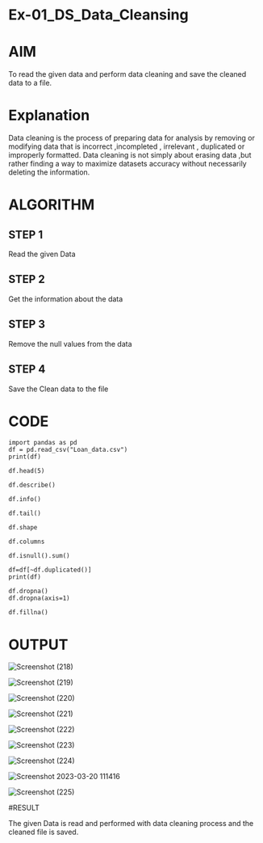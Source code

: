 # Ex-01_DS_Data_Cleansing
# AIM
To read the given data and perform data cleaning and save the cleaned data to a file.

# Explanation
Data cleaning is the process of preparing data for analysis by removing or modifying data that is incorrect ,incompleted , irrelevant , duplicated or improperly formatted. Data cleaning is not simply about erasing data ,but rather finding a way to maximize datasets accuracy without necessarily deleting the information.

# ALGORITHM
## STEP 1
Read the given Data

## STEP 2
Get the information about the data

## STEP 3
Remove the null values from the data

## STEP 4
Save the Clean data to the file

# CODE
``` 
import pandas as pd
df = pd.read_csv("Loan_data.csv")
print(df)

df.head(5)

df.describe()

df.info()

df.tail()

df.shape

df.columns

df.isnull().sum()

df=df[~df.duplicated()]
print(df)

df.dropna()
df.dropna(axis=1)

df.fillna()

```

# OUTPUT
![Screenshot (218)](https://user-images.githubusercontent.com/119657657/226257595-94a889fd-8fa1-4621-933f-d788b5af9ede.png)

![Screenshot (219)](https://user-images.githubusercontent.com/119657657/226258739-2e32b25a-4a62-4ce9-9b52-c112a91133ee.png)

![Screenshot (220)](https://user-images.githubusercontent.com/119657657/226258808-456f6482-0e9b-474d-834a-2e23e3225d7e.png)

![Screenshot (221)](https://user-images.githubusercontent.com/119657657/226258871-4ddbf4b4-0ca7-44d1-9100-c616750f7701.png)

![Screenshot (222)](https://user-images.githubusercontent.com/119657657/226258928-5d676416-a089-4a1f-9f72-a3f96bd8edee.png)

![Screenshot (223)](https://user-images.githubusercontent.com/119657657/226259015-172b7c6e-fb27-403b-a628-d413d107d06b.png)

![Screenshot (224)](https://user-images.githubusercontent.com/119657657/226259084-4d1067e0-2ff9-4f4a-a57d-429b8c4da4e6.png)

![Screenshot 2023-03-20 111416](https://user-images.githubusercontent.com/119657657/226259161-fd7d058b-a86d-45a2-a47d-fab2e8af8074.png)

![Screenshot (225)](https://user-images.githubusercontent.com/119657657/226259202-e01eddc8-9f87-40b9-b1b1-26440eaf9254.png)

#RESULT

The given Data is read and performed with data cleaning process and the cleaned file is saved.








